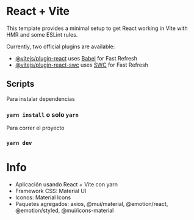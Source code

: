 # React + Vite

This template provides a minimal setup to get React working in Vite with HMR and some ESLint rules.

Currently, two official plugins are available:

- [@vitejs/plugin-react](https://github.com/vitejs/vite-plugin-react/blob/main/packages/plugin-react/README.md) uses [Babel](https://babeljs.io/) for Fast Refresh
- [@vitejs/plugin-react-swc](https://github.com/vitejs/vite-plugin-react-swc) uses [SWC](https://swc.rs/) for Fast Refresh

## Scripts

Para instalar dependencias

### `yarn install` o solo `yarn`

Para correr el proyecto

### `yarn dev`


# Info
* Aplicación usando React + Vite con yarn
* Framework CSS: Material UI
* Iconos: Material Icons
* Paquetes agregados: axios, @mui/material, @emotion/react, @emotion/styled, @mui/icons-material

